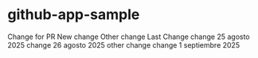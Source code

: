 # github-app-sample
Change for PR
New change
Other change
Last Change
change 25 agosto 2025
change 26 agosto 2025
other change
change 1 septiembre 2025
